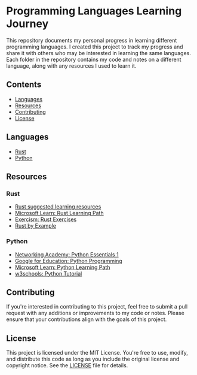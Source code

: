 # **Programming Languages Learning Journey**

This repository documents my personal progress in learning different programming languages. I created this project to track my progress and share it with others who may be interested in learning the same languages. Each folder in the repository contains my code and notes on a different language, along with any resources I used to learn it.

## Contents

- [Languages](#languages)
- [Resources](#resources)
- [Contributing](#contributing)
- [License](#license)

## **Languages**

- [Rust](./Rust/)
- [Python](./Python/)
<!-- - [MATLAB](./MATLAB/)
- [Golang](./Golang/)-->

## Resources

### Rust

- [Rust suggested learning resources](https://www.rust-lang.org/learn)
- [Microsoft Learn: Rust Learning Path](https://docs.microsoft.com/learn/paths/rust-first-steps/?WT.mc_id=academic-29077-cxa)
- [Exercism: Rust Exercises](https://exercism.io/tracks/rust)
- [Rust by Example](https://doc.rust-lang.org/stable/rust-by-example/)

### Python

- [Networking Academy: Python Essentials 1](skillsforall.com/course/python-essentials-1)
- [Google for Education: Python Programming](https://developers.google.com/edu/python)
- [Microsoft Learn: Python Learning Path](https://learn.microsoft.com/en-us/training/paths/beginner-python/)
- [w3schools: Python Tutorial](https://www.w3schools.com/python/)

## Contributing

If you're interested in contributing to this project, feel free to submit a pull request with any additions or improvements to my code or notes. Please ensure that your contributions align with the goals of this project.

## License

This project is licensed under the MIT License. You're free to use, modify, and distribute this code as long as you include the original license and copyright notice.
See the [LICENSE](./LICENSE) file for details.
